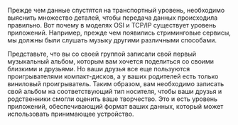 <!-- verified: agorbachev 03.05.2022 -->

<!-- 15.0.1 -->
Прежде чем данные спустятся на транспортный уровень, необходимо выяснить множество деталей, чтобы передача данных происходила правильно. Вот почему в моделях OSI и TCP/IP существует уровень приложений. Например, прежде чем появились стриминговые сервисы, мы должны были слушать музыку другими различными способами. 

Представьте, что вы со своей группой записали свой первый музыкальный альбом, которым вам хочется поделиться со своими близкими и друзьями. Но ваши друзья все еще пользуются проигрывателями компакт-дисков, а у ваших родителей есть только виниловый проигрыватель. Таким образом, вам необходимо записать свой альбом на соответствующий тип носителя, чтобы ваши друзья и родственники смогли оценить ваше творчество. Это и есть уровень приложений, обеспечивающий формат ваших данных, который может использовать принимающее устройство.